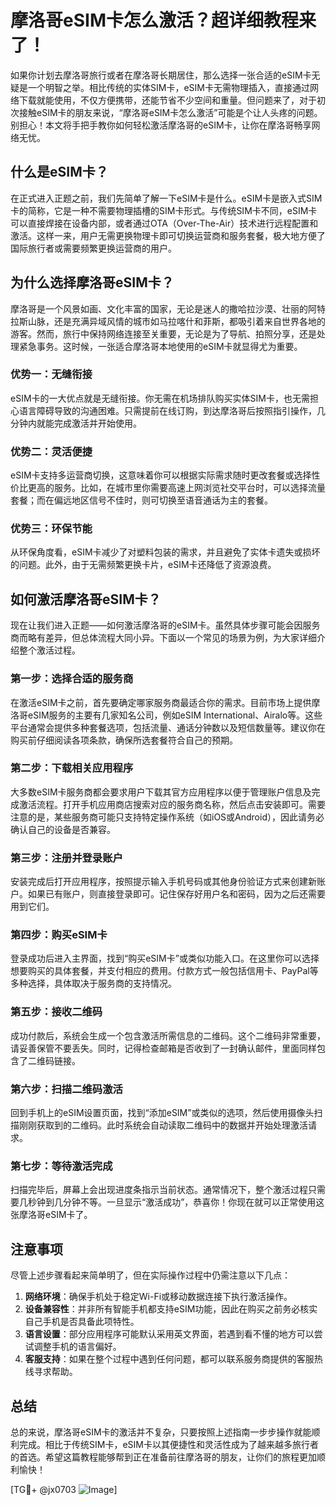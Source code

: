 # 摩洛哥eSIM卡怎么激活？超详细教程来了！

如果你计划去摩洛哥旅行或者在摩洛哥长期居住，那么选择一张合适的eSIM卡无疑是一个明智之举。相比传统的实体SIM卡，eSIM卡无需物理插入，直接通过网络下载就能使用，不仅方便携带，还能节省不少空间和重量。但问题来了，对于初次接触eSIM卡的朋友来说，“摩洛哥eSIM卡怎么激活”可能是个让人头疼的问题。别担心！本文将手把手教你如何轻松激活摩洛哥的eSIM卡，让你在摩洛哥畅享网络无忧。

## 什么是eSIM卡？

在正式进入正题之前，我们先简单了解一下eSIM卡是什么。eSIM卡是嵌入式SIM卡的简称，它是一种不需要物理插槽的SIM卡形式。与传统SIM卡不同，eSIM卡可以直接焊接在设备内部，或者通过OTA（Over-The-Air）技术进行远程配置和激活。这样一来，用户无需更换物理卡即可切换运营商和服务套餐，极大地方便了国际旅行者或需要频繁更换运营商的用户。

## 为什么选择摩洛哥eSIM卡？

摩洛哥是一个风景如画、文化丰富的国家，无论是迷人的撒哈拉沙漠、壮丽的阿特拉斯山脉，还是充满异域风情的城市如马拉喀什和菲斯，都吸引着来自世界各地的游客。然而，旅行中保持网络连接至关重要，无论是为了导航、拍照分享，还是处理紧急事务。这时候，一张适合摩洛哥本地使用的eSIM卡就显得尤为重要。

### 优势一：无缝衔接

eSIM卡的一大优点就是无缝衔接。你无需在机场排队购买实体SIM卡，也无需担心语言障碍导致的沟通困难。只需提前在线订购，到达摩洛哥后按照指引操作，几分钟内就能完成激活并开始使用。

### 优势二：灵活便捷

eSIM卡支持多运营商切换，这意味着你可以根据实际需求随时更改套餐或选择性价比更高的服务。比如，在城市里你需要高速上网浏览社交平台时，可以选择流量套餐；而在偏远地区信号不佳时，则可切换至语音通话为主的套餐。

### 优势三：环保节能

从环保角度看，eSIM卡减少了对塑料包装的需求，并且避免了实体卡遗失或损坏的问题。此外，由于无需频繁更换卡片，eSIM卡还降低了资源浪费。

## 如何激活摩洛哥eSIM卡？

现在让我们进入正题——如何激活摩洛哥的eSIM卡。虽然具体步骤可能会因服务商而略有差异，但总体流程大同小异。下面以一个常见的场景为例，为大家详细介绍整个激活过程。

### 第一步：选择合适的服务商

在激活eSIM卡之前，首先要确定哪家服务商最适合你的需求。目前市场上提供摩洛哥eSIM服务的主要有几家知名公司，例如eSIM International、Airalo等。这些平台通常会提供多种套餐选项，包括流量、通话分钟数以及短信数量等。建议你在购买前仔细阅读各项条款，确保所选套餐符合自己的预期。

### 第二步：下载相关应用程序

大多数eSIM卡服务商都会要求用户下载其官方应用程序以便于管理账户信息及完成激活流程。打开手机应用商店搜索对应的服务商名称，然后点击安装即可。需要注意的是，某些服务商可能只支持特定操作系统（如iOS或Android），因此请务必确认自己的设备是否兼容。

### 第三步：注册并登录账户

安装完成后打开应用程序，按照提示输入手机号码或其他身份验证方式来创建新账户。如果已有账户，则直接登录即可。记住保存好用户名和密码，因为之后还需要用到它们。

### 第四步：购买eSIM卡

登录成功后进入主界面，找到“购买eSIM卡”或类似功能入口。在这里你可以选择想要购买的具体套餐，并支付相应的费用。付款方式一般包括信用卡、PayPal等多种选择，具体取决于服务商的支持情况。

### 第五步：接收二维码

成功付款后，系统会生成一个包含激活所需信息的二维码。这个二维码非常重要，请妥善保管不要丢失。同时，记得检查邮箱是否收到了一封确认邮件，里面同样包含了二维码链接。

### 第六步：扫描二维码激活

回到手机上的eSIM设置页面，找到“添加eSIM”或类似的选项，然后使用摄像头扫描刚刚获取到的二维码。此时系统会自动读取二维码中的数据并开始处理激活请求。

### 第七步：等待激活完成

扫描完毕后，屏幕上会出现进度条指示当前状态。通常情况下，整个激活过程只需要几秒钟到几分钟不等。一旦显示“激活成功”，恭喜你！你现在就可以正常使用这张摩洛哥eSIM卡了。

## 注意事项

尽管上述步骤看起来简单明了，但在实际操作过程中仍需注意以下几点：

1. **网络环境**：确保手机处于稳定Wi-Fi或移动数据连接下执行激活操作。
2. **设备兼容性**：并非所有智能手机都支持eSIM功能，因此在购买之前务必核实自己手机是否具备此项特性。
3. **语言设置**：部分应用程序可能默认采用英文界面，若遇到看不懂的地方可以尝试调整手机的语言偏好。
4. **客服支持**：如果在整个过程中遇到任何问题，都可以联系服务商提供的客服热线寻求帮助。

## 总结

总的来说，摩洛哥eSIM卡的激活并不复杂，只要按照上述指南一步步操作就能顺利完成。相比于传统SIM卡，eSIM卡以其便捷性和灵活性成为了越来越多旅行者的首选。希望这篇教程能够帮到正在准备前往摩洛哥的朋友，让你们的旅程更加顺利愉快！

[TG💪+ @jx0703 ![Image](https://github.com/user-attachments/assets/dbca1d08-cadb-493c-b0ec-ad6f7a83f270)]